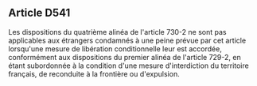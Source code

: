 Article D541
----
Les dispositions du quatrième alinéa de l'article 730-2 ne sont pas applicables
aux étrangers condamnés à une peine prévue par cet article lorsqu'une mesure de
libération conditionnelle leur est accordée, conformément aux dispositions du
premier alinéa de l'article 729-2, en étant subordonnée à la condition d'une
mesure d'interdiction du territoire français, de reconduite à la frontière ou
d'expulsion.
